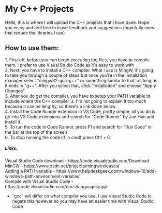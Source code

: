 # My C++ Projects

Hello, this is where I will upload the C++ projects that I have done. Hope you enjoy and feel free to leave feedback and suggestions (hopefully ones that reduce the libraries I use)


<h2> How to use them: </h2>
1. First off, before you can begin executing the files, you have to compile them. I prefer to use Visual Studio Code as it's easy to work with <br/>
2. Next, you have to install a C++ compiler. What I use is MingW, it's going to take you through a couple of steps but once you're in the installation manager select "mingw32-gcc-g++" or something similar to that, as long as it ends in "g++". After you select that, click "Installation" and choose "Apply Changes" <br/>
3. After you do get the compiler, you have to setup your PATH variable to include where the C++ compiler is. I'm not going to explain it too much because it can be lengthy, so there's a link down below. <br/>
4. Install the Code Runner extension in VS Code, pretty simple, all you do is go into VS Code extensions and search for "Code Runner" by Jun Han and install it <br/>
5. To run the code in Code Runner, press F1 and search for "Run Code" in the bar at the top of the screen <br/>
6. To stop running the code (if in cmd) press Ctrl + C <br/>

<h5> Links: </h5>
Visual Studio Code download - https://code.visualstudio.com/Download <br/>
MinGW - https://www.osdn.net/projects/mingw/releases/ <br/>
Adding a PATH variable - https://www.helpdeskgeek.com/windows-10/add-windows-path-environment-variable/ <br/>
Compile with Visual Studio Code - https://code.visualstudio.com/docs/languages/cpp

* "gcc" will differ on what compiler you use, I use Visual Studio Code to negate this however so you may have an easier time with Visual Studio Code
